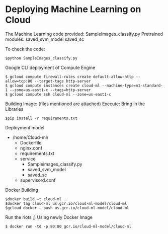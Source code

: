 # Deploying Machine Learning on Cloud


The Machine Learning code provided:
SampleImages_classify.py
Pretrained modules:
saved_svm_model
saved_sc

To check the code:
```
$python SampleImages_classify.py
```
Google CLI deployment of Compute Engine

```
$ gcloud compute firewall-rules create default-allow-http --allow=tcp:80 --target-tags http-server
$ gcloud compute instances create cloud-ml --machine-type=n1-standard-1 --zone=us-east1-c --tags=http-server
$ gcloud compute ssh cloud-ml --zone=us-east1-c
```

Building Image: (files mentioned are attached)
Execute:  Bring in the Libraries
```
$pip install -r requirements.txt 
```
Deployment model
- /home/Cloud-ml/
  - Dockerfile
  - nginx.conf
  - requirements.txt
  - service
    - Sampleimages_classify.py
    - saved_svm_model
    - saved_sc
  - supervisord.conf


Docker Building 
```
$docker build –t cloud-ml .
$docker tag cloud-ml us.gcr.io/cloud-ml-model/cloud-ml
$gcloud docker – push us.gcr.io/cloud-ml-model/cloud-ml
```

Run the riots ;) Using newly Docker Image
```
$ docker run -td -p 80:80 gcr.io/cloud-ml-model/cloud-ml
```
